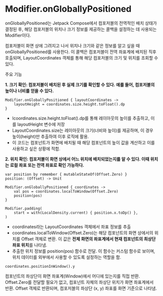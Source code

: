 # Modifier.onGloballyPositioned
onGloballyPositioned는 Jetpack Compose에서 컴포저블의 전역적인 배치 상태가 결정된 후, 해당 컴포저블의 위치나 크기 정보를 제공하는 콜백을 설정하는 데 사용되는 Modifier이다.

컴포저블이 화면 상에 그려지고 나서 위치나 크기와 같은 정보를 알고 싶을 때 onGloballyPositioned를 사용한다. 이 콜백은 컴포저블이 전역 좌표계에 배치된 직후 호출되며, LayoutCoordinates 객체를 통해 해당 컴포저블의 크기 및 위치를 조회할 수 있다.

주요 기능

**1. 크기 확인: 컴포저블이 배치된 후 실제 크기를 확인할 수 있다. 예를 들어, 컴포저블의 높이나 너비를 얻을 수 있다.**
```
Modifier.onGloballyPositioned { layoutCoordinates ->
    layoutHeight = coordinates.size.height.toFloat().dp
}
```
- lcoordinates.size.height.toFloat().dp를 통해 레이아웃의 높이를 추출하고, 이를 layoutHeight 변수에 저장
- LayoutCoordinates.size는 레이아웃의 크기(너비와 높이)를 제공하며, 이 경우 높이(height)만 추출하여 이후 로직에 활용.
- 이 코드는 컴포넌트가 화면에 배치될 때 해당 컴포넌트의 높이 값을 계산하고 이를 사용하고 싶은 상황에 적합.           
   
**2. 위치 확인: 컴포저블이 화면 상에서 어느 위치에 배치되었는지를 알 수 있다. 이때 위치는 로컬 좌표 또는 전역 좌표로 확인 가능하다.**
```
var position by remember { mutableStateOf(Offset.Zero) }
position: (Offset) -> Unit

Modifier.onGloballyPositioned { coordinates ->
    val pos = coordinates.localToWindow(Offset.Zero)
    position(pos)
}

Modifier.padding(
	start = with(LocalDensity.current) { position.x.toDp() },
)
```
- coordinates라는 LayoutCoordinates 객체에서 좌표 정보를 추출
- coordinates.localToWindow(Offset.Zero)는 해당 컴포넌트의 화면 상에서의 위치를 Offset 객체로 변환. 이 값은 **전체 화면의 좌표계에서 현재 컴포넌트의 최상단 좌표 위치**를 나타냄. 
- 추출한 위치 정보를 position(pos) 함수로 전달. 이 함수는 커스텀 함수로 보이며, 위치 데이터를 외부에서 사용할 수 있도록 설정하는 역할을 함.
  
```
coordinates.positionInWindow().y
```
컴포넌트의 좌상단이 화면 좌표계(Window)에서 어디에 있는지를 직접 반환. Offset.Zero를 전달할 필요가 없고, 컴포넌트 자체의 좌상단 위치가 화면 좌표계에서 반환. Offset 객체로 반환되며, 컴포저블의 좌상단 (x, y) 좌표를 화면 기준으로 나타냄.